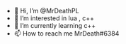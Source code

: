 - 👋 Hi, I’m @MrDeathPL
- 👀 I’m interested in lua , c++
- 🌱 I’m currently learning c++
- 📫 How to reach me MrDeath#6384

<!---
MrDeathPL/MrDeathPL is a ✨ special ✨ repository because its `README.md` (this file) appears on your GitHub profile.
You can click the Preview link to take a look at your changes.
--->
